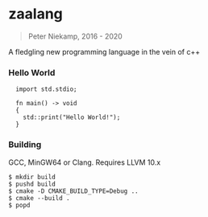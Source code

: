 # zaalang
> Peter Niekamp, 2016 - 2020

A fledgling new programming language in the vein of c++

### Hello World
```
  import std.stdio;
  
  fn main() -> void
  {
    std::print("Hello World!");
  }
```

### Building
GCC, MinGW64 or Clang. Requires LLVM 10.x

```
$ mkdir build
$ pushd build
$ cmake -D CMAKE_BUILD_TYPE=Debug ..
$ cmake --build .
$ popd
```
